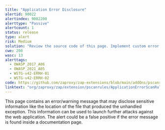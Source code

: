 ```yaml
---
title: "Application Error Disclosure"
alertid: 90022
alertindex: 9002200
alerttype: "Passive"
alertcount: 1
status: release
type: alert
risk: Medium
solution: "Review the source code of this page. Implement custom error pages. Consider implementing a mechanism to provide a unique error reference/identifier to the client (browser) while logging the details on the server side and not exposing them to the user."
cwe: 200
wasc: 13
alerttags: 
  - OWASP_2017_A06
  - OWASP_2021_A05
  - WSTG-v42-ERRH-01
  - WSTG-v42-ERRH-02
code: https://github.com/zaproxy/zap-extensions/blob/main/addOns/pscanrules/src/main/java/org/zaproxy/zap/extension/pscanrules/ApplicationErrorScanRule.java
linktext: "org/zaproxy/zap/extension/pscanrules/ApplicationErrorScanRule.java"
---
```

This page contains an error/warning message that may disclose sensitive information like the location of the file that produced the unhandled exception. This information can be used to launch further attacks against the web application. The alert could be a false positive if the error message is found inside a documentation page.
